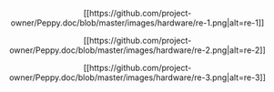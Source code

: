 <p align="center">
[[https://github.com/project-owner/Peppy.doc/blob/master/images/hardware/re-1.png|alt=re-1]]
</p>
<p align="center">
[[https://github.com/project-owner/Peppy.doc/blob/master/images/hardware/re-2.png|alt=re-2]]
</p>
<p align="center">
[[https://github.com/project-owner/Peppy.doc/blob/master/images/hardware/re-3.png|alt=re-3]]
</p>